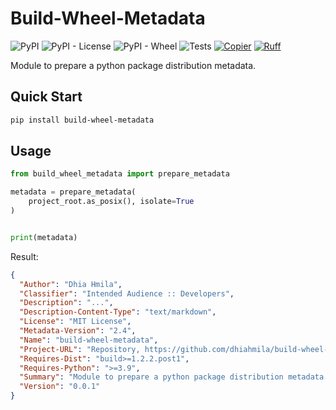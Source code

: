 # Build-Wheel-Metadata

![PyPI](https://img.shields.io/pypi/v/build-wheel-metadata)
![PyPI - License](https://img.shields.io/pypi/l/build-wheel-metadata)
![PyPI - Wheel](https://img.shields.io/pypi/wheel/build-wheel-metadata)
![Tests](https://github.com/hmiladhia/build-wheel-metadata/actions/workflows/quality.yml/badge.svg)
[![Copier](https://img.shields.io/endpoint?url=https://raw.githubusercontent.com/copier-org/copier/master/img/badge/badge-grayscale-inverted-border-orange.json)](https://github.com/copier-org/copier)
[![Ruff](https://img.shields.io/endpoint?url=https://raw.githubusercontent.com/astral-sh/ruff/main/assets/badge/v2.json)](https://github.com/astral-sh/ruff)

Module to prepare a python package distribution metadata.

## Quick Start

```bash
pip install build-wheel-metadata
```

## Usage

```python
from build_wheel_metadata import prepare_metadata

metadata = prepare_metadata(
    project_root.as_posix(), isolate=True
)


print(metadata)
```

Result:

```json
{
  "Author": "Dhia Hmila",
  "Classifier": "Intended Audience :: Developers",
  "Description": "...",
  "Description-Content-Type": "text/markdown",
  "License": "MIT License",
  "Metadata-Version": "2.4",
  "Name": "build-wheel-metadata",
  "Project-URL": "Repository, https://github.com/dhiahmila/build-wheel-metadata",
  "Requires-Dist": "build>=1.2.2.post1",
  "Requires-Python": ">=3.9",
  "Summary": "Module to prepare a python package distribution metadata.",
  "Version": "0.0.1"
}
```
